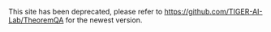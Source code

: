 This site has been deprecated, please refer to https://github.com/TIGER-AI-Lab/TheoremQA for the newest version.
